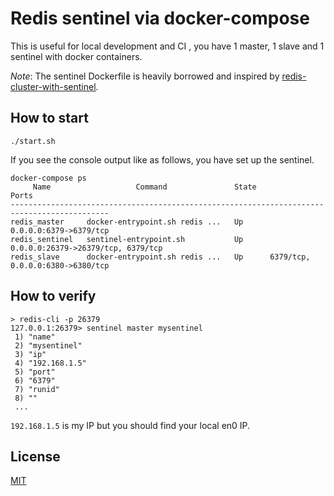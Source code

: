 # Redis sentinel via docker-compose

This is useful for local development and CI , you have 1 master, 1 slave and 1 sentinel with docker containers.

*Note*: The sentinel Dockerfile is heavily borrowed and inspired by [redis-cluster-with-sentinel](https://github.com/mustafaileri/redis-cluster-with-sentinel).


## How to start

`./start.sh`

If you see the console output like as follows, you have set up the sentinel.

```
docker-compose ps
     Name                   Command               State                 Ports
--------------------------------------------------------------------------------------------
redis_master     docker-entrypoint.sh redis ...   Up      0.0.0.0:6379->6379/tcp
redis_sentinel   sentinel-entrypoint.sh           Up      0.0.0.0:26379->26379/tcp, 6379/tcp
redis_slave      docker-entrypoint.sh redis ...   Up      6379/tcp, 0.0.0.0:6380->6380/tcp

```

## How to verify

```
> redis-cli -p 26379
127.0.0.1:26379> sentinel master mysentinel
 1) "name"
 2) "mysentinel"
 3) "ip"
 4) "192.168.1.5"
 5) "port"
 6) "6379"
 7) "runid"
 8) ""
 ...
```

`192.168.1.5` is my IP but you should find your local en0 IP.


## License

[MIT](./LICENSE)
